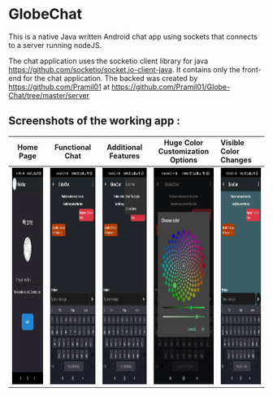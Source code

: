 # GlobeChat
This is a native Java written Android chat app using sockets that connects to a server running nodeJS.

The chat application uses the socketio client library for java https://github.com/socketio/socket.io-client-java. 
It contains only the front-end for the chat application. The backed was created by https://github.com/Pramil01 at https://github.com/Pramil01/Globe-Chat/tree/master/server

## Screenshots of the working app : 

Home Page             |  Functional Chat               |  Additional Features      |  Huge Color Customization Options | Visible Color Changes
:-------------------------:|:-------------------------:|:-------------------------:|:-------------------------:|:-------------------------
<img src = "https://github.com/prathamgandhi/GlobeChat/blob/master/screenshots/1.jpg" width="200" height="427.4">  |  <img src = "https://github.com/prathamgandhi/GlobeChat/blob/master/screenshots/2.jpg" width="200" height="427.4">  |  <img src = "https://github.com/prathamgandhi/GlobeChat/blob/master/screenshots/3.jpg" width="200" height="427.4"> | <img src = "https://github.com/prathamgandhi/GlobeChat/blob/master/screenshots/4.jpg" width="200" height="427.4"> | <img src = "https://github.com/prathamgandhi/GlobeChat/blob/master/screenshots/5.jpg" width="200" height="427.4">
